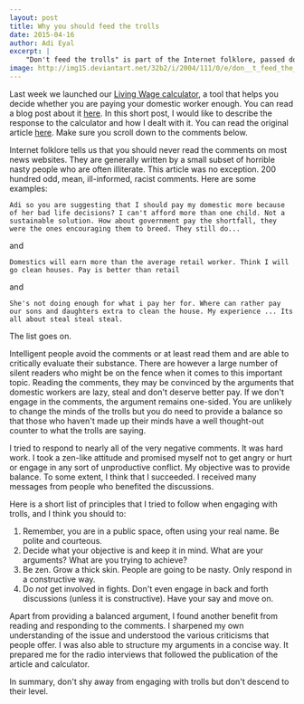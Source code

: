 ```yaml
---
layout: post
title: Why you should feed the trolls
date: 2015-04-16
author: Adi Eyal
excerpt: |
    "Don't feed the trolls" is part of the Internet folklore, passed down from father to son, mother to daughter. I would like to challenge that idea and explain why sometimes you need to engage with the trolls.
image: http://img15.deviantart.net/32b2/i/2004/111/0/e/don__t_feed_the_troll.jpg
---
```


Last week we launched our [Living Wage calculator](http://living-wage.co.za), a tool that helps you decide whether you are paying your domestic worker enough. You can read a blog post about it [here](/2015/04/08/pay-a-living-wage.html). In this short post, I would like to describe the response to the calculator and how I dealt with it. You can read the original article [here](www.fin24.com/Economy/Labour/News/Are-you-paying-your-domestic-worker-enough-20150330). Make sure you scroll down to the comments below.

Internet folklore tells us that you should never read the comments on most news websites. They are generally written by a small subset of horrible nasty people who are often illiterate. This article was no exception. 200 hundred odd, mean, ill-informed, racist comments. Here are some examples:

    Adi so you are suggesting that I should pay my domestic more because of her bad life decisions? I can't afford more than one child. Not a sustainable solution. How about government pay the shortfall, they were the ones encouraging them to breed. They still do...

and

    Domestics will earn more than the average retail worker. Think I will go clean houses. Pay is better than retail

and 

    She's not doing enough for what i pay her for. Where can rather pay our sons and daughters extra to clean the house. My experience ... Its all about steal steal steal.

The list goes on. 

Intelligent people avoid the comments or at least read them and are able to critically evaluate their substance. There are however a large number of silent readers who might be on the fence when it comes to this important topic. Reading the comments, they may be convinced by the arguments that domestic workers are lazy, steal and don't deserve better pay. If we don't engage in the comments, the argument remains one-sided. You are unlikely to change the minds of the trolls but you do need to provide a balance so that those who haven't made up their minds have a well thought-out counter to what the trolls are saying.

I tried to respond to nearly all of the very negative comments. It was hard work. I took a zen-like attitude and promised myself not to get angry or hurt or engage in any sort of unproductive conflict. My objective was to provide balance. To some extent, I think that I succeeded. I received many messages from people who benefited the discussions.

Here is a short list of principles that I tried to follow when engaging with trolls, and I think you should to:

1. Remember, you are in a public space, often using your real name. Be polite and courteous.
2. Decide what your objective is and keep it in mind. What are your arguments? What are you trying to achieve?
3. Be zen. Grow a thick skin. People are going to be nasty. Only respond in a constructive way.
4. Do *not* get involved in fights. Don't even engage in back and forth discussions (unless it is constructive). Have your say and move on.

Apart from providing a balanced argument, I found another benefit from reading and responding to the comments. I sharpened my own understanding of the issue and understood the various criticisms that people offer. I was also able to structure my arguments in a concise way. It prepared me for the radio interviews that followed the publication of the article and calculator.

In summary, don't shy away from engaging with trolls but don't descend to their level.
